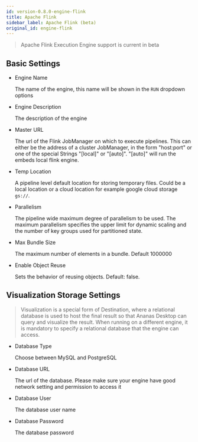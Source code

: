```yaml
---
id: version-0.8.0-engine-flink
title: Apache Flink
sidebar_label: Apache Flink (beta)
original_id: engine-flink
---
```


> Apache Flink Execution Engine support is current in beta

## Basic Settings

- Engine Name 

	The name of the engine, this name will be shown in the `RUN` dropdown options

- Engine Description

	The description of the engine

- Master URL

	The url of the Flink JobManager on which to execute pipelines. This can either be the address of a cluster JobManager, in the form "host:port" or one of the special Strings "[local]" or "[auto]". "[auto]" will run the embeds local flink engine.

- Temp Location

	A pipeline level default location for storing temporary files. Could be a local location or a cloud location for example google cloud storage `gs://`.

- Parallelism

	The pipeline wide maximum degree of parallelism to be used. The maximum parallelism specifies the upper limit for dynamic scaling and the number of key groups used for partitioned state.

- Max Bundle Size

	The maximum number of elements in a bundle. Default 1000000 

- Enable Object Reuse

	Sets the behavior of reusing objects. Default: false.

## Visualization Storage Settings

> Visualization is a special form of Destination, where a relational database is used to host the final result so that Ananas Desktop can query and visualize the result. When running on a different engine, it is mandatory to specify a relational database that the engine can access.

- Database Type

	Choose between MySQL and PostgreSQL

- Database URL
	
	The url of the database. Please make sure your engine have good network setting and permission to access it	

- Database User

	The database user name

- Database Password

	The database password
